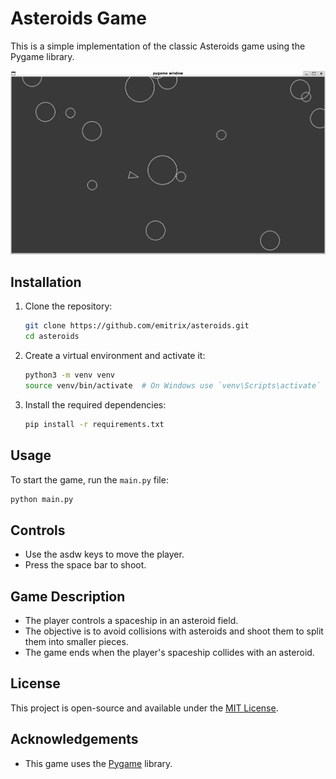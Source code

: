 # Asteroids Game

This is a simple implementation of the classic Asteroids game using the Pygame library.

![Asteroids Game](asteroids.png)

## Installation

1. Clone the repository:
    ```sh
    git clone https://github.com/emitrix/asteroids.git
    cd asteroids
    ```

2. Create a virtual environment and activate it:
    ```sh
    python3 -m venv venv
    source venv/bin/activate  # On Windows use `venv\Scripts\activate`
    ```

3. Install the required dependencies:
    ```sh
    pip install -r requirements.txt
    ```

## Usage

To start the game, run the `main.py` file:
```sh
python main.py
```

## Controls

- Use the asdw keys to move the player.
- Press the space bar to shoot.

## Game Description

- The player controls a spaceship in an asteroid field.
- The objective is to avoid collisions with asteroids and shoot them to split them into smaller pieces.
- The game ends when the player's spaceship collides with an asteroid.

## License

This project is open-source and available under the [MIT License](LICENSE).

## Acknowledgements

- This game uses the [Pygame](https://www.pygame.org/) library.
